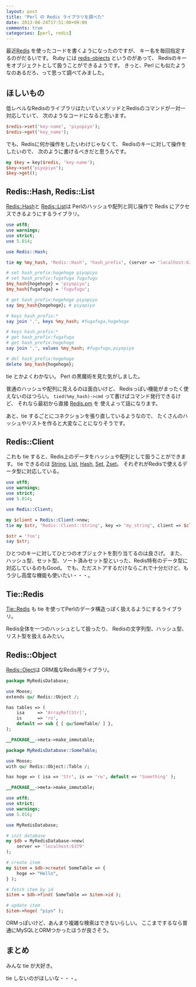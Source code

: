 ```yaml
---
layout: post
title: "Perl の Redis ライブラリを調べた"
date: 2013-08-24T17:51:00+09:00
comments: true
categories: [perl, redis]
---
```


最近[Redis](http://redis.io/) を使ったコードを書くようになったのですが、
キー名を毎回指定するのがだるいです。
Ruby には [redis-objects](https://github.com/nateware/redis-objects) というのがあって、
Redisのキーをオブジェクトとして扱うことができるようです。
きっと、Perl にも似たようなのあるだろ、って思って調べてみました。

<!-- More -->

## ほしいもの

低レベルなRedisのライブラリはたいていメソッドとRedisのコマンドが一対一対応していて、
次のようなコードになると思います。

``` perl hogehoge.pl
$redis->set('key-name', 'piyopiyo');
$redis->get('key_name');
```

でも、Redisに何か操作をしたいわけじゃなくて、
Redisのキーに対して操作をしたいので、
次のように書けるべきだと思うんです。

``` perl expected.pl
my $key = key($redis, 'key-name');
$key->set('piyopiyo');
$key->get();
```


## Redis::Hash, Redis::List

[Redis::Hash](http://search.cpan.org/~melo/Redis/lib/Redis/Hash.pm)と
[Redis::List](http://search.cpan.org/~melo/Redis/lib/Redis/List.pm)は
Perlのハッシュや配列と同じ操作で Redis にアクセスできるようにするライブラリ。

``` perl Redis::Hash
use utf8;
use warnings;
use strict;
use 5.014;

use Redis::Hash;

tie my %my_hash, 'Redis::Hash', 'hash_prefix', (server => 'localhost:6379');

# set hash_prefix:hogehoge piyopiyo
# set hash_prefix:fugafuga fugufugu
$my_hash{hogehoge} = 'piyopiyo';
$my_hash{fugafuga} = 'fugufugu';

# get hash_prefix:hogehoge piyopiyo
say $my_hash{hogehoge}; # piyopiyo

# keys hash_prefix:*
say join ',', keys %my_hash; #fugafuga,hogehoge

# keys hash_prefix:*
# get hash_prefix:fugafuga
# get hash_prefix:hogehoge
say join ',', values %my_hash; #fugufugu,piyopiyo

# del hash_prefix:hogehoge
delete $my_hash{hogehoge};
```

tie とかよくわかない。
Perl の黒魔術を見た気がしました。

普通のハッシュや配列に見えるのは面白いけど、
Redisっぽい機能がまったく使えないのはつらい。
`tied(%my_hash)->cmd` って書けばコマンド発行できるけど、
それなら最初から直接 [Redis.pm](http://search.cpan.org/~melo/Redis/lib/Redis.pm) を
使えよって話になります。

あと、tie するごとにコネクションを張り直しているようなので、
たくさんのハッシュやリストを作ると大変なことになりそうです。


## Redis::Client

これも tie すると、Redis上のデータをハッシュや配列として扱うことができます。
tie できるのは [String](http://search.cpan.org/~friedo/Redis-Client/lib/Redis/Client/String.pm),
[List](http://search.cpan.org/~friedo/Redis-Client/lib/Redis/Client/List.pm),
[Hash](http://search.cpan.org/~friedo/Redis-Client/lib/Redis/Client/Hash.pm),
[Set](http://search.cpan.org/~friedo/Redis-Client/lib/Redis/Client/Set.pm),
[Zset](http://search.cpan.org/~friedo/Redis-Client/lib/Redis/Client/Zset.pm)。
それぞれがRedisで使えるデータ型に対応している。

``` perl Redis::Client::String
use utf8;
use warnings;
use strict;
use 5.014;

use Redis::Client;

my $client = Redis::Client->new;
tie my $str, 'Redis::Client::String', key => 'my_string', client => $client;

$str = 'foo';
say $str;
```

ひとつのキーに対してひとつのオブジェクトを割り当てるのは良さげ。
また、ハッシュ型、セット型、ソート済みセット型といった、Redis特有のデータ型に対応しているのもGood。
でも、ただストアするだけならこれで十分だけど、もう少し高度な機能も使いたい・・・。


## Tie::Redis

[Tie::Redis](http://search.cpan.org/~dgl/Tie-Redis/lib/Tie/Redis/Hash.pm) も
tie を使ってPerlのデータ構造っぽく扱えるようにするライブラリ。

Redis全体を一つのハッシュとして扱ったり、
Redisの文字列型、ハッシュ型、リスト型を扱えるみたい。

## Redis::Object

[Redis::Oject](http://search.cpan.org/~ukautz/Redis-Object/README.pod)は
ORM風なRedis用ライブラリ。

``` perl RedisDatabase.pm
package MyRedisDatabase;

use Moose;
extends qw/ Redis::Object /;

has tables => (
    isa     => 'ArrayRef[Str]',
    is      => 'ro',
    default => sub { [ qw/SomeTable/ ] },
);

__PACKAGE__->meta->make_immutable;
```

``` perl RedisDatabase/SomeTable.pm
package MyRedisDatabase::SomeTable;

use Moose;
with qw/ Redis::Object::Table /;

has hoge => ( isa => 'Str', is => 'rw', default => 'Something' );

__PACKAGE__->meta->make_immutable;
```

``` perl redis-object.pl
use utf8;
use strict;
use warnings;
use 5.014;

use MyRedisDatabase;

# init database
my $db = MyRedisDatabase->new(
    server => 'localhost:6379'
);

# create item
my $item = $db->create( SomeTable => {
    hoge => "Hello",
} );

# fetch item by id
$item = $db->find( SomeTable => $item->id );

# update item
$item->hoge( "piyo" );
```

ORMっぽいけど、あんまり複雑な検索はできないらしい。
ここまでするなら普通にMySQLとORMつかったほうが良さそう。


## まとめ

みんな tie が大好き。

tie しないのがほしいな・・・。
